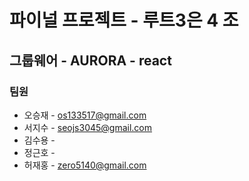 # 파이널 프로젝트 - 루트3은 4 조

## 그룹웨어 - AURORA - react

### 팀원
* 오승재 - os133517@gmail.com
* 서지수 - seojs3045@gmail.com
* 김수용 -
* 정근호 -
* 허재홍 - zero5140@gmail.com
